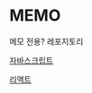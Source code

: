 # MEMO

메모 전용? 레포지토리

[자바스크립트](javascript/Readme.md#자바스크립트-readmemd)

[리액트](react/starcoding/README.md#react)
